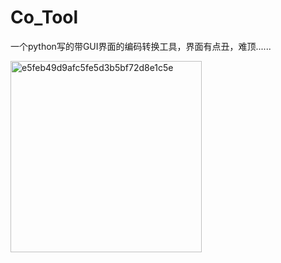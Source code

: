 # Co_Tool
一个python写的带GUI界面的编码转换工具，界面有点丑，难顶......

<img width="306" alt="e5feb49d9afc5fe5d3b5bf72d8e1c5e" src="https://user-images.githubusercontent.com/83812544/128183791-a2a2105c-3b90-4cdc-8277-862dadf5e0fc.png">
